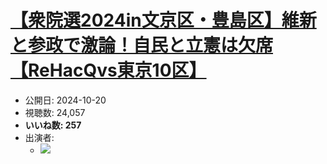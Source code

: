 # [【衆院選2024in文京区・豊島区】維新と参政で激論！自民と立憲は欠席【ReHacQvs東京10区】](https://www.youtube.com/watch?v=3RbmQA6W_rM)
-   公開日: 2024-10-20
-   視聴数: 24,057
-   **いいね数: 257**
-   出演者: 
    - [![](https://img.youtube.com/vi/3RbmQA6W_rM/hqdefault.jpg)](https://www.youtube.com/watch?v=3RbmQA6W_rM)
